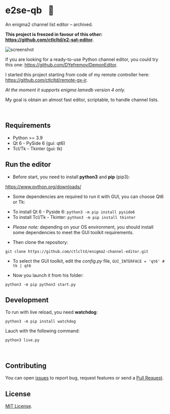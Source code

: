 # e2se-qb   📡

An enigma2 channel list editor – archived.

**This project is freezed in favour of this other: https://github.com/ctlcltd/e2-sat-editor.**

![screenshot](../res/enigma2-channel-editor.jpg)

If you are looking for a ready-to-use Python channel editor, you could try this one: https://github.com/DYefremov/DemonEditor.

I started this project starting from code of my remote controller here: https://github.com/ctlcltd/remote-gx-ir.

*At the moment it supports enigma lamedb version 4 only.*

My goal is obtain an almost fast editor, scriptable, to handle channel lists.

 
## Requirements

* Python >= 3.9
* Qt 6 - PySide 6 (gui: qt6)
* Tcl/Tk - Tkinter (gui: tk)


## Run the editor

- Before start, you need to install **python3** and **pip** (pip3):

https://www.python.org/downloads/

- Some dependencies are required to run it with GUI, you can choose Qt6 or Tk:
* To install Qt 6 - Pyside 6: ```python3 -m pip install pyside6```
* To install Tcl/Tk - Tkinter: ```python3 -m pip install tkinter```

- *Please note:* depending on your OS environment, you should install some dependencies to meet the GUI toolkit requirements.

- Then clone the repository:

```git clone https://github.com/ctlcltd/enigma2-channel-editor.git```

- To select the GUI toolkit, edit the *config.py* file, ```GUI_INTERFACE = 'qt6' # tk | qt6```

- Now you launch it from his folder:

```python3 -m pip python3 start.py```


## Development

To run with live reload, you need **watchdog**:

```python3 -m pip install watchdog```

Lauch with the following command:

```python3 live.py```

 
## Contributing

You can open [issues](https://github.com/ctlcltd/e2-sat-editor-qb/issues) to report bug, request features or send a [Pull Request](https://github.com/ctlcltd/e2-sat-editor-qb/pulls).


## License

[MIT License](LICENSE).
